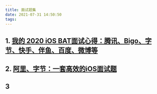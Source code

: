 ```yaml
---
title: 面试题集
date: 2021-07-31 14:50:50
tags:
---
```


## 1. [我的 2020 iOS BAT面试心得：腾讯、Bigo、字节、快手、伴鱼、百度、微博等](https://www.cnblogs.com/Julday/p/13230427.html)

## 2. [阿里、字节：一套高效的iOS面试题](https://my.oschina.net/u/4229509/blog/3194840)

## 3
